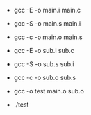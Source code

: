 - gcc -E -o main.i main.c
- gcc -S -o main.s main.i
- gcc -c -o main.o main.s

- gcc -E -o sub.i sub.c
- gcc -S -o sub.s sub.i
- gcc -c -o sub.o sub.s

- gcc -o test main.o sub.o
- ./test